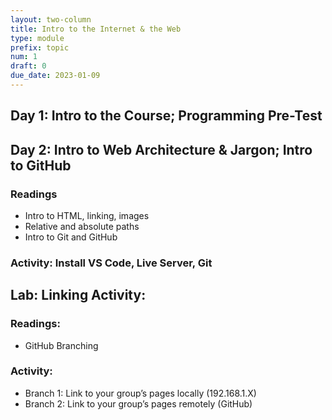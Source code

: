 ```yaml
---
layout: two-column
title: Intro to the Internet & the Web
type: module
prefix: topic
num: 1
draft: 0
due_date: 2023-01-09
---
```


## Day 1: Intro to the Course; Programming Pre-Test
      
## Day 2: Intro to Web Architecture & Jargon; Intro to GitHub
    
### Readings
* Intro to HTML, linking, images
* Relative and absolute paths
* Intro to Git and GitHub

### Activity: Install VS Code, Live Server, Git


## Lab: Linking Activity:   
  
### Readings: 
* GitHub Branching

### Activity:
* Branch 1: Link to your group’s pages locally (192.168.1.X)
* Branch 2: Link to your group’s pages remotely (GitHub)
